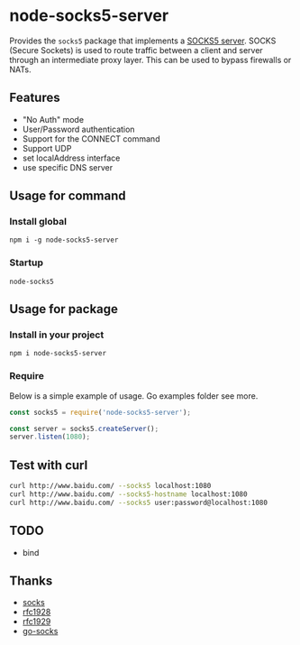 # node-socks5-server

Provides the `socks5` package that implements a [SOCKS5 server](http://en.wikipedia.org/wiki/SOCKS).
SOCKS (Secure Sockets) is used to route traffic between a client and server through
an intermediate proxy layer. This can be used to bypass firewalls or NATs.

## Features

- "No Auth" mode
- User/Password authentication
- Support for the CONNECT command
- Support UDP
- set localAddress interface
- use specific DNS server

## Usage for command

### Install global

```
npm i -g node-socks5-server
```

### Startup

```
node-socks5
```

## Usage for package

### Install in your project

```
npm i node-socks5-server
```

### Require

Below is a simple example of usage. Go examples folder see more.

```javascript
const socks5 = require('node-socks5-server');

const server = socks5.createServer();
server.listen(1080);
```

## Test with curl

```bash
curl http://www.baidu.com/ --socks5 localhost:1080
curl http://www.baidu.com/ --socks5-hostname localhost:1080
curl http://www.baidu.com/ --socks5 user:password@localhost:1080
```

## TODO

- bind

## Thanks

- [socks](https://zh.wikipedia.org/wiki/SOCKS)
- [rfc1928](https://tools.ietf.org/html/rfc1928)
- [rfc1929](https://tools.ietf.org/html/rfc1929)
- [go-socks](https://github.com/armon/go-socks5)
